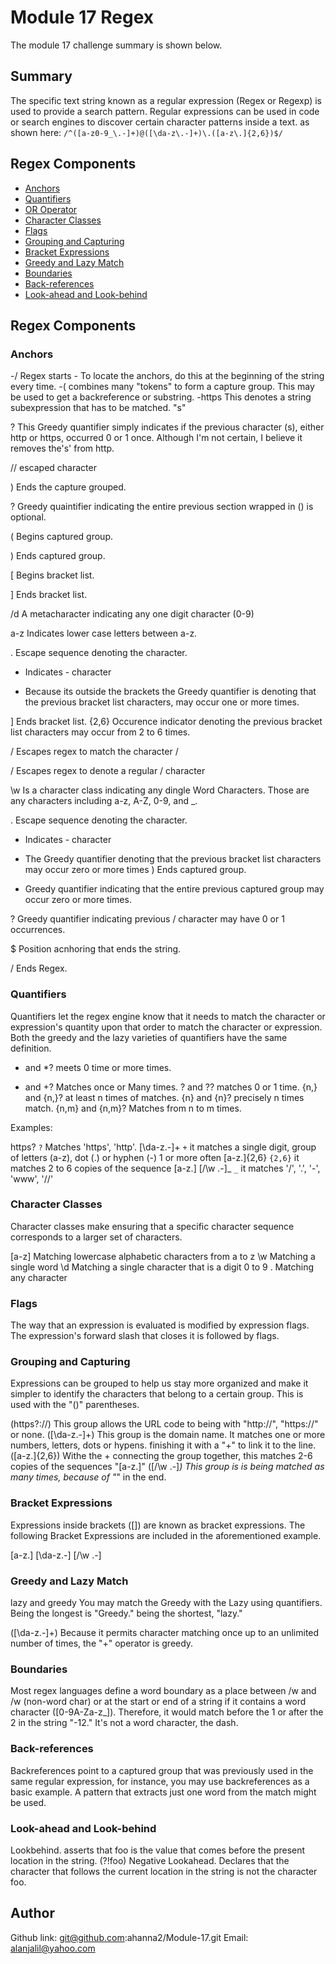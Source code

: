 <!-- @format -->

# Module 17 Regex

The module 17 challenge summary is shown below.

## Summary

The specific text string known as a regular expression (Regex or Regexp) is used to provide a search pattern. Regular expressions can be used in code or search engines to discover certain character patterns inside a text. as shown here: `/^([a-z0-9_\.-]+)@([\da-z\.-]+)\.([a-z\.]{2,6})$/`

## Regex Components

- [Anchors](#anchors)
- [Quantifiers](#quantifiers)
- [OR Operator](#or-operator)
- [Character Classes](#character-classes)
- [Flags](#flags)
- [Grouping and Capturing](#grouping-and-capturing)
- [Bracket Expressions](#bracket-expressions)
- [Greedy and Lazy Match](#greedy-and-lazy-match)
- [Boundaries](#boundaries)
- [Back-references](#back-references)
- [Look-ahead and Look-behind](#look-ahead-and-look-behind)

## Regex Components

### Anchors

-/ Regex starts - To locate the anchors, do this at the beginning of the string every time. -( combines many "tokens" to form a capture group. This may be used to get a backreference or substring. -https This denotes a string subexpression that has to be matched. "s"

? This Greedy quantifier simply indicates if the previous character (s), either http or https, occurred 0 or 1 once. Although I'm not certain, I believe it removes the's' from http.

\/\/ escaped character

) Ends the capture grouped.

? Greedy quaintifier indicating the entire previous section wrapped in () is optional.

( Begins captured group.

) Ends captured group.

[ Begins bracket list.

] Ends bracket list.

/d A metacharacter indicating any one digit character (0-9)

a-z Indicates lower case letters between a-z.

\. Escape sequence denoting the character.

- Indicates - character

* Because its outside the brackets the Greedy quantifier is denoting that the previous bracket list characters, may occur one or more times.

] Ends bracket list. {2,6} Occurence indicator denoting the previous bracket list characters may occur from 2 to 6 times.

/ Escapes regex to match the character /

/ Escapes regex to denote a regular / character

\w Is a character class indicating any dingle Word Characters. Those are any characters including a-z, A-Z, 0-9, and \_.

. Escape sequence denoting the character.

- Indicates - character

* The Greedy quantifier denoting that the previous bracket list characters may occur zero or more times
  ) Ends captured group.

* Greedy quantifier indicating that the entire previous captured group may occur zero or more times.

? Greedy quantifier indicating previous / character may have 0 or 1 occurrences.

$ Position acnhoring that ends the string.

/ Ends Regex.

### Quantifiers

Quantifiers let the regex engine know that it needs to match the character or expression's quantity upon that order to match the character or expression. Both the greedy and the lazy varieties of quantifiers have the same definition.

- and \*? meets 0 time or more times.

* and +? Matches once or Many times.
  ? and ?? matches 0 or 1 time.
  {n,} and {n,}? at least n times of matches.
  {n} and {n}? precisely n times match.
  {n,m} and {n,m}? Matches from n to m times.

Examples:

https? `?` Matches 'https', 'http'.
[\da-z\.-]+ `+` it matches a single digit, group of letters (a-z), dot (.) or hyphen (-) 1 or more often
[a-z\.]{2,6} `{2,6}` it matches 2 to 6 copies of the sequence [a-z\.]
[\/\w \.-]_ `_` it matches '/', '.', '-', 'www', '//'

### Character Classes

Character classes make ensuring that a specific character sequence corresponds to a larger set of characters.

[a-z] Matching lowercase alphabetic characters from a to z
\w Matching a single word
\d Matching a single character that is a digit 0 to 9
. Matching any character

### Flags

The way that an expression is evaluated is modified by expression flags. The expression's forward slash that closes it is followed by flags.

### Grouping and Capturing

Expressions can be grouped to help us stay more organized and make it simpler to identify the characters that belong to a certain group. This is used with the "()" parentheses.

(https?:\/\/) This group allows the URL code to being with "http://", "https://" or none.
([\da-z\.-]+) This group is the domain name. It matches one or more numbers, letters, dots or hypens. finishing it with a "+" to link it to the line.
([a-z\.]{2,6}) Withe the + connecting the group together, this matches 2-6 copies of the sequences "[a-z\.]"
([\/\w \.-]_) This group is is being matched as many times, because of "_" in the end.

### Bracket Expressions

Expressions inside brackets ([]) are known as bracket expressions. The following Bracket Expressions are included in the aforementioned example.

[a-z\.]
[\da-z\.-]
[\/\w \.-]

### Greedy and Lazy Match

lazy and greedy You may match the Greedy with the Lazy using quantifiers. Being the longest is "Greedy." being the shortest, "lazy."

([\da-z\.-]+) Because it permits character matching once up to an unlimited number of times, the "+" operator is greedy.

### Boundaries

Most regex languages define a word boundary as a place between /w and /w (non-word char) or at the start or end of a string if it contains a word character ([0-9A-Za-z_]). Therefore, it would match before the 1 or after the 2 in the string "-12." It's not a word character, the dash.

### Back-references

Backreferences point to a captured group that was previously used in the same regular expression, for instance, you may use backreferences as a basic example. A pattern that extracts just one word from the match might be used.

### Look-ahead and Look-behind

Lookbehind. asserts that foo is the value that comes before the present location in the string. (?!foo) Negative Lookahead. Declares that the character that follows the current location in the string is not the character foo.

## Author

Github link: git@github.com:ahanna2/Module-17.git
Email: alanjalil@yahoo.com
